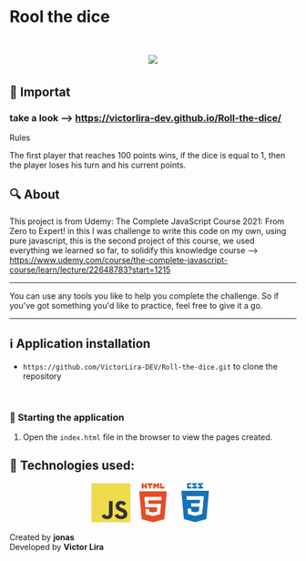 # Rool the dice

<h1 align="center">
    <img src="https://ik.imagekit.io/mcvhbcq4zu/roll-the-dice_DI-EsrrIi.gif" >
    
</h1>

## :key: Importat 

### take a look --> https://victorlira-dev.github.io/Roll-the-dice/

Rules

The first player that reaches 100 points wins, if the dice is equal to 1, then the player loses his turn and his current points.

## :mag: About

This project is from Udemy: The Complete JavaScript Course 2021: From Zero to Expert! in this I was challenge to write this code on my own, using pure javascript, this is the second project of this course, we used everything we learned so far, to solidify this knowledge
 course --> https://www.udemy.com/course/the-complete-javascript-course/learn/lecture/22648783?start=1215
 
---

You can use any tools you like to help you complete the challenge. So if you've got something you'd like to practice, feel free to give it a go.

---
## :information_source: Application installation
- `https://github.com/VictorLira-DEV/Roll-the-dice.git` to clone the repository

<br>

### 🎲 Starting the application

1. Open the `index.html` file in the browser to view the pages created.

## :rocket: Technologies used:
<p align="center">
	<img src="https://github.com/devicons/devicon/blob/master/icons/javascript/javascript-original.svg" alt="js" width="70" height="70"/>
	<img src="https://github.com/devicons/devicon/blob/master/icons/html5/html5-plain-wordmark.svg" alt="html5"  width="70" height="70"/>
	<img src="https://github.com/devicons/devicon/blob/master/icons/css3/css3-plain-wordmark.svg" alt="css3" width="70" height="70"/>
</p>


Created by **jonas** <br>
Developed by **Victor Lira**
